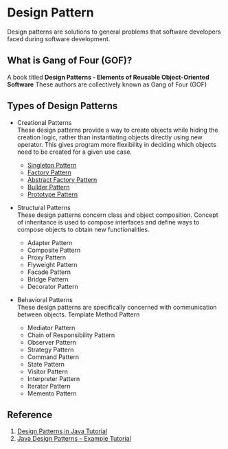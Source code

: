 # Design Pattern
Design patterns are solutions to general problems that software developers faced during software development.

## What is Gang of Four (GOF)?
A book titled **Design Patterns - Elements of Reusable Object-Oriented Software**
These authors are collectively known as Gang of Four (GOF)  

## Types of Design Patterns
* Creational Patterns  
These design patterns provide a way to create objects while hiding the creation logic, rather than instantiating objects directly using new operator. This gives program more flexibility in deciding which objects need to be created for a given use case.  
    * [Singleton Pattern](./SingletonPattern)
    * [Factory Pattern](./FactoryPattern)
    * [Abstract Factory Pattern](./AbstractFactoryPattern)
    * [Builder Pattern](./BuilderPattern)
    * [Prototype Pattern](./PrototypePattern)

* Structural Patterns  
These design patterns concern class and object composition. Concept of inheritance is used to compose interfaces and define ways to compose objects to obtain new functionalities.  
    * Adapter Pattern
    * Composite Pattern
    * Proxy Pattern
    * Flyweight Pattern
    * Facade Pattern
    * Bridge Pattern
    * Decorator Pattern

* Behavioral Patterns  
These design patterns are specifically concerned with communication between objects.
Template Method Pattern
    * Mediator Pattern
    * Chain of Responsibility Pattern
    * Observer Pattern
    * Strategy Pattern
    * Command Pattern
    * State Pattern
    * Visitor Pattern
    * Interpreter Pattern
    * Iterator Pattern
    * Memento Pattern



## Reference 
1. [Design Patterns in Java Tutorial](https://www.tutorialspoint.com/design_pattern/index.htm)
2. [Java Design Patterns – Example Tutorial](https://www.journaldev.com/1827/java-design-patterns-example-tutorial#creational-patterns)  

